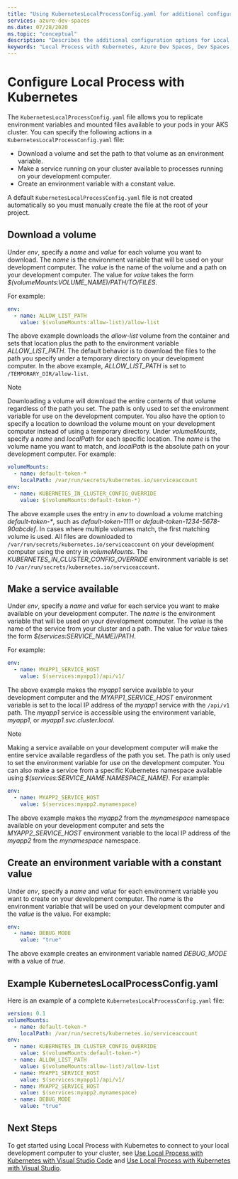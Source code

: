```yaml
---
title: "Using KubernetesLocalProcessConfig.yaml for additional configuration with for Local Process with Kubernetes"
services: azure-dev-spaces
ms.date: 07/28/2020
ms.topic: "conceptual"
description: "Describes the additional configuration options for Local Process with Kubernetes using KubernetesLocalProcessConfig.yaml"
keywords: "Local Process with Kubernetes, Azure Dev Spaces, Dev Spaces, Docker, Kubernetes, Azure, AKS, Azure Kubernetes Service, containers"
---
```


# Configure Local Process with Kubernetes

The `KubernetesLocalProcessConfig.yaml` file allows you to replicate environment variables and mounted files available to your pods in your AKS cluster. You can specify the following actions in a `KubernetesLocalProcessConfig.yaml` file:

* Download a volume and set the path to that volume as an environment variable.
* Make a service running on your cluster available to processes running on your development computer.
* Create an environment variable with a constant value.

A default `KubernetesLocalProcessConfig.yaml` file is not created automatically so you must manually create the file at the root of your project.

## Download a volume

Under *env*, specify a *name* and *value* for each volume you want to download. The *name* is the environment variable that will be used on your development computer. The *value* is the name of the volume and a path on your development computer. The value for *value* takes the form *$(volumeMounts:VOLUME_NAME)/PATH/TO/FILES*.

For example:

```yaml
env:
  - name: ALLOW_LIST_PATH
    value: $(volumeMounts:allow-list)/allow-list
```

The above example downloads the *allow-list* volume from the container and sets that location plus the path to the environment variable *ALLOW_LIST_PATH*. The default behavior is to download the files to the path you specify under a temporary directory on your development computer. In the above example, *ALLOW_LIST_PATH* is set to `/TEMPORARY_DIR/allow-list`.

> [!NOTE]
> Downloading a volume will download the entire contents of that volume regardless of the path you set. The path is only used to set the environment variable for use on the development computer.
You also have the option to specify a location to download the volume mount on your development computer instead of using a temporary directory. Under *volumeMounts*, specify a *name* and *localPath* for each specific location. The *name* is the volume name you want to match, and *localPath* is the absolute path on your development computer. For example:

```yaml
volumeMounts:
  - name: default-token-*
    localPath: /var/run/secrets/kubernetes.io/serviceaccount
env:
  - name: KUBERNETES_IN_CLUSTER_CONFIG_OVERRIDE
    value: $(volumeMounts:default-token-*)
```

The above example uses the entry in *env* to download a volume matching *default-token-\**, such as *default-token-1111* or *default-token-1234-5678-90abcdef*. In cases where multiple volumes match, the first matching volume is used. All files are downloaded to `/var/run/secrets/kubernetes.io/serviceaccount` on your development computer using the entry in *volumeMounts*. The *KUBERNETES_IN_CLUSTER_CONFIG_OVERRIDE* environment variable is set to `/var/run/secrets/kubernetes.io/serviceaccount`.

## Make a service available

Under *env*, specify a *name* and *value* for each service you want to make available on your development computer. The *name* is the environment variable that will be used on your development computer. The *value* is the name of the service from your cluster and a path. The value for *value* takes the form *$(services:SERVICE_NAME)/PATH*.

For example:

```yaml
env:
  - name: MYAPP1_SERVICE_HOST
    value: $(services:myapp1)/api/v1/
```

The above example makes the *myapp1* service available to your development computer and the *MYAPP1_SERVICE_HOST* environment variable is set to the local IP address of the *myapp1* service with the `/api/v1` path. The *myapp1* service is accessible using the environment variable, *myapp1*, or *myapp1.svc.cluster.local*.

> [!NOTE]
> Making a service available on your development computer will make the entire service available regardless of the path you set. The path is only used to set the environment variable for use on the development computer.
You can also make a service from a specific Kubernetes namespace available using *$(services:SERVICE_NAME.NAMESPACE_NAME)*. For example:

```yaml
env:
  - name: MYAPP2_SERVICE_HOST
    value: $(services:myapp2.mynamespace)
```

The above example makes the *myapp2* from the *mynamespace* namespace available on your development computer and sets the *MYAPP2_SERVICE_HOST* environment variable to the local IP address of the *myapp2* from the *mynamespace* namespace.

## Create an environment variable with a constant value

Under *env*, specify a *name* and *value* for each environment variable you want to create on your development computer. The *name* is the environment variable that will be used on your development computer and the *value* is the value. For example:

```yaml
env:
  - name: DEBUG_MODE
    value: "true"
```

The above example creates an environment variable named *DEBUG_MODE* with a value of *true*.

## Example KubernetesLocalProcessConfig.yaml

Here is an example of a complete `KubernetesLocalProcessConfig.yaml` file:

```yaml
version: 0.1
volumeMounts:
  - name: default-token-*
    localPath: /var/run/secrets/kubernetes.io/serviceaccount
env:
  - name: KUBERNETES_IN_CLUSTER_CONFIG_OVERRIDE
    value: $(volumeMounts:default-token-*)
  - name: ALLOW_LIST_PATH
    value: $(volumeMounts:allow-list)/allow-list
  - name: MYAPP1_SERVICE_HOST
    value: $(services:myapp1)/api/v1/
  - name: MYAPP2_SERVICE_HOST
    value: $(services:myapp2.mynamespace)
  - name: DEBUG_MODE 
    value: "true"
```

## Next Steps

To get started using Local Process with Kubernetes to connect to your local development computer to your cluster, see [Use Local Process with Kubernetes with Visual Studio Code][local-process-kubernetes-vs-code] and [Use Local Process with Kubernetes with Visual Studio][local-process-kubernetes-vs].

[local-process-kubernetes-vs-code]: https://code.visualstudio.com/docs/containers/local-process-kubernetes
[local-process-kubernetes-vs]: local-process-kubernetes.md
